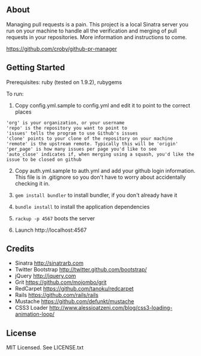 ## About

Managing pull requests is a pain. This project is a local Sinatra server you run on your machine to handle all the verification and merging of pull requests in your repositories. More information and instructions to come.

https://github.com/croby/github-pr-manager

## Getting Started

Prerequisites: ruby (tested on 1.9.2), rubygems

To run:

1. Copy config.yml.sample to config.yml and edit it to point to the correct places
```
'org' is your organization, or your username
'repo' is the repository you want to point to
'issues' tells the program to use Github's issues
'clone' points to your clone of the repository on your machine
'remote' is the upstream remote. Typically this will be 'origin'
'per_page' is how many issues per page you'd like to see
'auto_close' indicates if, when merging using a squash, you'd like the issue to be closed on github
```

2. Copy auth.yml.sample to auth.yml and add your github login information. This file is in .gitignore so you don't have to worry about accidentally checking it in.

3. `gem install bundler` to install bundler, if you don't already have it

4. `bundle install` to install the application dependencies

5. `rackup -p 4567` boots the server

6. Launch http://localhost:4567


## Credits

* Sinatra http://sinatrarb.com
* Twitter Bootstrap http://twitter.github.com/bootstrap/
* jQuery http://jquery.com
* Grit https://github.com/mojombo/grit
* RedCarpet https://github.com/tanoku/redcarpet
* Rails https://github.com/rails/rails
* Mustache https://github.com/defunkt/mustache
* CSS3 Loader http://www.alessioatzeni.com/blog/css3-loading-animation-loop/

## License

MIT Licensed. See LICENSE.txt
